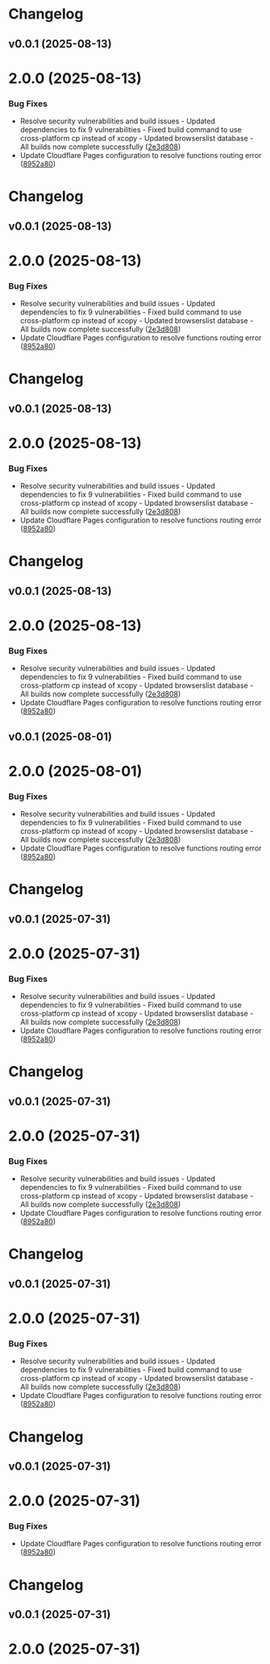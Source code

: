 # Changelog

## v0.0.1 (2025-08-13)
# 2.0.0 (2025-08-13)


### Bug Fixes

* Resolve security vulnerabilities and build issues - Updated dependencies to fix 9 vulnerabilities - Fixed build command to use cross-platform cp instead of xcopy - Updated browserslist database - All builds now complete successfully ([2e3d808](https://github.com/amarcoder01/finalsitedeployment1246/commit/2e3d8089cf8527d26c939415b089e2e2f1a6cb53))
* Update Cloudflare Pages configuration to resolve functions routing error ([8952a80](https://github.com/amarcoder01/finalsitedeployment1246/commit/8952a80cbd63c655696123fe12c8487b4ae1e51b))
# Changelog

## v0.0.1 (2025-08-13)
# 2.0.0 (2025-08-13)


### Bug Fixes

* Resolve security vulnerabilities and build issues - Updated dependencies to fix 9 vulnerabilities - Fixed build command to use cross-platform cp instead of xcopy - Updated browserslist database - All builds now complete successfully ([2e3d808](https://github.com/amarcoder01/finalsitedeployment1246/commit/2e3d8089cf8527d26c939415b089e2e2f1a6cb53))
* Update Cloudflare Pages configuration to resolve functions routing error ([8952a80](https://github.com/amarcoder01/finalsitedeployment1246/commit/8952a80cbd63c655696123fe12c8487b4ae1e51b))
# Changelog

## v0.0.1 (2025-08-13)
# 2.0.0 (2025-08-13)


### Bug Fixes

* Resolve security vulnerabilities and build issues - Updated dependencies to fix 9 vulnerabilities - Fixed build command to use cross-platform cp instead of xcopy - Updated browserslist database - All builds now complete successfully ([2e3d808](https://github.com/amarcoder01/finalsitedeployment1246/commit/2e3d8089cf8527d26c939415b089e2e2f1a6cb53))
* Update Cloudflare Pages configuration to resolve functions routing error ([8952a80](https://github.com/amarcoder01/finalsitedeployment1246/commit/8952a80cbd63c655696123fe12c8487b4ae1e51b))
# Changelog

## v0.0.1 (2025-08-13)
# 2.0.0 (2025-08-13)


### Bug Fixes

* Resolve security vulnerabilities and build issues - Updated dependencies to fix 9 vulnerabilities - Fixed build command to use cross-platform cp instead of xcopy - Updated browserslist database - All builds now complete successfully ([2e3d808](https://github.com/amarcoder01/finalsitedeployment1246/commit/2e3d8089cf8527d26c939415b089e2e2f1a6cb53))
* Update Cloudflare Pages configuration to resolve functions routing error ([8952a80](https://github.com/amarcoder01/finalsitedeployment1246/commit/8952a80cbd63c655696123fe12c8487b4ae1e51b))
## v0.0.1 (2025-08-01)
# 2.0.0 (2025-08-01)


### Bug Fixes

* Resolve security vulnerabilities and build issues - Updated dependencies to fix 9 vulnerabilities - Fixed build command to use cross-platform cp instead of xcopy - Updated browserslist database - All builds now complete successfully ([2e3d808](https://github.com/amarcoder01/sjpeedtestaplicationdp/commit/2e3d8089cf8527d26c939415b089e2e2f1a6cb53))
* Update Cloudflare Pages configuration to resolve functions routing error ([8952a80](https://github.com/amarcoder01/sjpeedtestaplicationdp/commit/8952a80cbd63c655696123fe12c8487b4ae1e51b))
# Changelog

## v0.0.1 (2025-07-31)
# 2.0.0 (2025-07-31)


### Bug Fixes

* Resolve security vulnerabilities and build issues - Updated dependencies to fix 9 vulnerabilities - Fixed build command to use cross-platform cp instead of xcopy - Updated browserslist database - All builds now complete successfully ([2e3d808](https://github.com/amarcoder01/cloudflerdeploy/commit/2e3d8089cf8527d26c939415b089e2e2f1a6cb53))
* Update Cloudflare Pages configuration to resolve functions routing error ([8952a80](https://github.com/amarcoder01/cloudflerdeploy/commit/8952a80cbd63c655696123fe12c8487b4ae1e51b))
# Changelog

## v0.0.1 (2025-07-31)
# 2.0.0 (2025-07-31)


### Bug Fixes

* Resolve security vulnerabilities and build issues - Updated dependencies to fix 9 vulnerabilities - Fixed build command to use cross-platform cp instead of xcopy - Updated browserslist database - All builds now complete successfully ([2e3d808](https://github.com/amardev01/speedfinal/commit/2e3d8089cf8527d26c939415b089e2e2f1a6cb53))
* Update Cloudflare Pages configuration to resolve functions routing error ([8952a80](https://github.com/amardev01/speedfinal/commit/8952a80cbd63c655696123fe12c8487b4ae1e51b))
# Changelog

## v0.0.1 (2025-07-31)
# 2.0.0 (2025-07-31)


### Bug Fixes

* Resolve security vulnerabilities and build issues - Updated dependencies to fix 9 vulnerabilities - Fixed build command to use cross-platform cp instead of xcopy - Updated browserslist database - All builds now complete successfully ([2e3d808](https://github.com/amardev01/speedfinal/commit/2e3d8089cf8527d26c939415b089e2e2f1a6cb53))
* Update Cloudflare Pages configuration to resolve functions routing error ([8952a80](https://github.com/amardev01/speedfinal/commit/8952a80cbd63c655696123fe12c8487b4ae1e51b))
# Changelog

## v0.0.1 (2025-07-31)
# 2.0.0 (2025-07-31)


### Bug Fixes

* Update Cloudflare Pages configuration to resolve functions routing error ([8952a80](https://github.com/amardev01/speedfinal/commit/8952a80cbd63c655696123fe12c8487b4ae1e51b))
# Changelog

## v0.0.1 (2025-07-31)
# 2.0.0 (2025-07-31)

